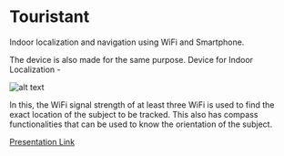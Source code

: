 # Touristant

Indoor localization and navigation using WiFi and Smartphone.

The device is also made for the same purpose.
Device for Indoor Localization - 

![alt text](https://github.com/sona-19/Touristant/blob/master/Device_for_Indoor_Localization/Selection_001.png)

In this, the WiFi signal strength of at least three WiFi is used to find the exact location of the subject to be tracked. This also has compass functionalities that can be used to know the orientation of the subject.

[Presentation Link](https://slides.com/anmolg/deck-2#/2/2)

